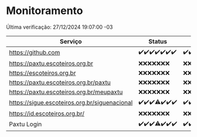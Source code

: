 # Monitoramento

Última verificação: 27/12/2024 19:07:00 -03

|Serviço|Status|Últimas 24h|
|---|---|---|
|https://github.com|<span title="2024-12-20: OK=23">✔️</span><span title="2024-12-21: OK=23">✔️</span><span title="2024-12-22: OK=23">✔️</span><span title="2024-12-23: OK=23">✔️</span><span title="2024-12-24: OK=23">✔️</span><span title="2024-12-25: OK=23">✔️</span><span title="2024-12-26: OK=21">✔️</span>|<span title="26/12/2024 19:07:00 -03 : 200">✔️</span><span title="26/12/2024 20:07:00 -03 : 200">✔️</span><span title="26/12/2024 21:40:00 -03 : 200">✔️</span><span title="26/12/2024 23:10:00 -03 : 200">✔️</span><span title="27/12/2024 00:13:00 -03 : 200">✔️</span><span title="27/12/2024 01:10:00 -03 : 200">✔️</span><span title="27/12/2024 02:08:00 -03 : 200">✔️</span><span title="27/12/2024 03:12:00 -03 : 200">✔️</span><span title="27/12/2024 04:07:00 -03 : 200">✔️</span><span title="27/12/2024 05:11:00 -03 : 200">✔️</span><span title="27/12/2024 06:08:00 -03 : 200">✔️</span><span title="27/12/2024 07:08:00 -03 : 200">✔️</span><span title="27/12/2024 08:06:00 -03 : 200">✔️</span><span title="27/12/2024 09:14:00 -03 : 200">✔️</span><span title="27/12/2024 10:14:00 -03 : 200">✔️</span><span title="27/12/2024 11:07:00 -03 : 200">✔️</span><span title="27/12/2024 12:07:00 -03 : 200">✔️</span><span title="27/12/2024 13:09:00 -03 : 200">✔️</span><span title="27/12/2024 14:07:00 -03 : 200">✔️</span><span title="27/12/2024 15:11:00 -03 : 200">✔️</span><span title="27/12/2024 16:06:00 -03 : 200">✔️</span><span title="27/12/2024 17:08:00 -03 : 200">✔️</span><span title="27/12/2024 18:06:00 -03 : 200">✔️</span><span title="27/12/2024 19:07:00 -03 : 200">✔️</span>|
|https://paxtu.escoteiros.org.br|<span title="2024-12-20: Falhas=23">❌</span><span title="2024-12-21: Falhas=23">❌</span><span title="2024-12-22: Falhas=23">❌</span><span title="2024-12-23: Falhas=23">❌</span><span title="2024-12-24: Falhas=23">❌</span><span title="2024-12-25: Falhas=23">❌</span><span title="2024-12-26: Falhas=21">❌</span>|<span title="26/12/2024 19:07:00 -03 : 403">❌</span><span title="26/12/2024 20:07:00 -03 : 403">❌</span><span title="26/12/2024 21:40:00 -03 : 403">❌</span><span title="26/12/2024 23:10:00 -03 : 403">❌</span><span title="27/12/2024 00:13:00 -03 : 403">❌</span><span title="27/12/2024 01:10:00 -03 : 403">❌</span><span title="27/12/2024 02:08:00 -03 : 403">❌</span><span title="27/12/2024 03:12:00 -03 : 403">❌</span><span title="27/12/2024 04:07:00 -03 : 403">❌</span><span title="27/12/2024 05:11:00 -03 : 403">❌</span><span title="27/12/2024 06:08:00 -03 : 403">❌</span><span title="27/12/2024 07:08:00 -03 : 403">❌</span><span title="27/12/2024 08:06:00 -03 : 403">❌</span><span title="27/12/2024 09:14:00 -03 : 403">❌</span><span title="27/12/2024 10:14:00 -03 : 403">❌</span><span title="27/12/2024 11:07:00 -03 : 403">❌</span><span title="27/12/2024 12:07:00 -03 : 403">❌</span><span title="27/12/2024 13:09:00 -03 : 403">❌</span><span title="27/12/2024 14:07:00 -03 : 403">❌</span><span title="27/12/2024 15:11:00 -03 : 403">❌</span><span title="27/12/2024 16:06:00 -03 : 403">❌</span><span title="27/12/2024 17:08:00 -03 : 403">❌</span><span title="27/12/2024 18:06:00 -03 : 403">❌</span><span title="27/12/2024 19:07:00 -03 : 403">❌</span>|
|https://escoteiros.org.br|<span title="2024-12-20: Falhas=23">❌</span><span title="2024-12-21: Falhas=23">❌</span><span title="2024-12-22: Falhas=23">❌</span><span title="2024-12-23: Falhas=23">❌</span><span title="2024-12-24: Falhas=23">❌</span><span title="2024-12-25: Falhas=23">❌</span><span title="2024-12-26: Falhas=21">❌</span>|<span title="26/12/2024 19:07:00 -03 : 403">❌</span><span title="26/12/2024 20:07:00 -03 : 403">❌</span><span title="26/12/2024 21:40:00 -03 : 403">❌</span><span title="26/12/2024 23:10:00 -03 : 403">❌</span><span title="27/12/2024 00:13:00 -03 : 403">❌</span><span title="27/12/2024 01:10:00 -03 : 403">❌</span><span title="27/12/2024 02:08:00 -03 : 403">❌</span><span title="27/12/2024 03:12:00 -03 : 403">❌</span><span title="27/12/2024 04:07:00 -03 : 403">❌</span><span title="27/12/2024 05:11:00 -03 : 403">❌</span><span title="27/12/2024 06:08:00 -03 : 403">❌</span><span title="27/12/2024 07:08:00 -03 : 403">❌</span><span title="27/12/2024 08:06:00 -03 : 403">❌</span><span title="27/12/2024 09:14:00 -03 : 403">❌</span><span title="27/12/2024 10:14:00 -03 : 403">❌</span><span title="27/12/2024 11:07:00 -03 : 403">❌</span><span title="27/12/2024 12:07:00 -03 : 403">❌</span><span title="27/12/2024 13:09:00 -03 : 403">❌</span><span title="27/12/2024 14:07:00 -03 : 403">❌</span><span title="27/12/2024 15:11:00 -03 : 403">❌</span><span title="27/12/2024 16:06:00 -03 : 403">❌</span><span title="27/12/2024 17:08:00 -03 : 403">❌</span><span title="27/12/2024 18:06:00 -03 : 403">❌</span><span title="27/12/2024 19:07:00 -03 : 403">❌</span>|
|https://paxtu.escoteiros.org.br/paxtu|<span title="2024-12-20: Falhas=23">❌</span><span title="2024-12-21: Falhas=23">❌</span><span title="2024-12-22: Falhas=23">❌</span><span title="2024-12-23: Falhas=23">❌</span><span title="2024-12-24: Falhas=23">❌</span><span title="2024-12-25: Falhas=23">❌</span><span title="2024-12-26: Falhas=21">❌</span>|<span title="26/12/2024 19:07:00 -03 : 403">❌</span><span title="26/12/2024 20:07:00 -03 : 403">❌</span><span title="26/12/2024 21:40:00 -03 : 403">❌</span><span title="26/12/2024 23:10:00 -03 : 403">❌</span><span title="27/12/2024 00:13:00 -03 : 403">❌</span><span title="27/12/2024 01:10:00 -03 : 403">❌</span><span title="27/12/2024 02:08:00 -03 : 403">❌</span><span title="27/12/2024 03:12:00 -03 : 403">❌</span><span title="27/12/2024 04:07:00 -03 : 403">❌</span><span title="27/12/2024 05:11:00 -03 : 403">❌</span><span title="27/12/2024 06:08:00 -03 : 403">❌</span><span title="27/12/2024 07:08:00 -03 : 403">❌</span><span title="27/12/2024 08:06:00 -03 : 403">❌</span><span title="27/12/2024 09:14:00 -03 : 403">❌</span><span title="27/12/2024 10:14:00 -03 : 403">❌</span><span title="27/12/2024 11:07:00 -03 : 403">❌</span><span title="27/12/2024 12:07:00 -03 : 403">❌</span><span title="27/12/2024 13:09:00 -03 : 403">❌</span><span title="27/12/2024 14:07:00 -03 : 403">❌</span><span title="27/12/2024 15:11:00 -03 : 403">❌</span><span title="27/12/2024 16:06:00 -03 : 403">❌</span><span title="27/12/2024 17:08:00 -03 : 403">❌</span><span title="27/12/2024 18:06:00 -03 : 403">❌</span><span title="27/12/2024 19:07:00 -03 : 403">❌</span>|
|https://paxtu.escoteiros.org.br/meupaxtu|<span title="2024-12-20: Falhas=23">❌</span><span title="2024-12-21: Falhas=23">❌</span><span title="2024-12-22: Falhas=23">❌</span><span title="2024-12-23: Falhas=23">❌</span><span title="2024-12-24: Falhas=23">❌</span><span title="2024-12-25: Falhas=23">❌</span><span title="2024-12-26: Falhas=21">❌</span>|<span title="26/12/2024 19:07:00 -03 : 403">❌</span><span title="26/12/2024 20:07:00 -03 : 403">❌</span><span title="26/12/2024 21:40:00 -03 : 403">❌</span><span title="26/12/2024 23:10:00 -03 : 403">❌</span><span title="27/12/2024 00:13:00 -03 : 403">❌</span><span title="27/12/2024 01:10:00 -03 : 403">❌</span><span title="27/12/2024 02:08:00 -03 : 403">❌</span><span title="27/12/2024 03:12:00 -03 : 403">❌</span><span title="27/12/2024 04:07:00 -03 : 403">❌</span><span title="27/12/2024 05:11:00 -03 : 403">❌</span><span title="27/12/2024 06:08:00 -03 : 403">❌</span><span title="27/12/2024 07:08:00 -03 : 403">❌</span><span title="27/12/2024 08:06:00 -03 : 403">❌</span><span title="27/12/2024 09:14:00 -03 : 403">❌</span><span title="27/12/2024 10:14:00 -03 : 403">❌</span><span title="27/12/2024 11:07:00 -03 : 403">❌</span><span title="27/12/2024 12:07:00 -03 : 403">❌</span><span title="27/12/2024 13:09:00 -03 : 403">❌</span><span title="27/12/2024 14:07:00 -03 : 403">❌</span><span title="27/12/2024 15:11:00 -03 : 403">❌</span><span title="27/12/2024 16:06:00 -03 : 403">❌</span><span title="27/12/2024 17:08:00 -03 : 403">❌</span><span title="27/12/2024 18:06:00 -03 : 403">❌</span><span title="27/12/2024 19:07:00 -03 : 403">❌</span>|
|https://sigue.escoteiros.org.br/siguenacional|<span title="2024-12-20: OK=23">✔️</span><span title="2024-12-21: OK=23">✔️</span><span title="2024-12-22: OK=23">✔️</span><span title="2024-12-23: OK=22, Falhas=1">⚠️</span><span title="2024-12-24: OK=23">✔️</span><span title="2024-12-25: OK=23">✔️</span><span title="2024-12-26: OK=21">✔️</span>|<span title="26/12/2024 19:07:00 -03 : 200">✔️</span><span title="26/12/2024 20:07:00 -03 : 200">✔️</span><span title="26/12/2024 21:40:00 -03 : 200">✔️</span><span title="26/12/2024 23:10:00 -03 : 200">✔️</span><span title="27/12/2024 00:13:00 -03 : 200">✔️</span><span title="27/12/2024 01:10:00 -03 : 200">✔️</span><span title="27/12/2024 02:08:00 -03 : 200">✔️</span><span title="27/12/2024 03:12:00 -03 : 200">✔️</span><span title="27/12/2024 04:07:00 -03 : 200">✔️</span><span title="27/12/2024 05:11:00 -03 : 200">✔️</span><span title="27/12/2024 06:08:00 -03 : 200">✔️</span><span title="27/12/2024 07:08:00 -03 : 200">✔️</span><span title="27/12/2024 08:06:00 -03 : 200">✔️</span><span title="27/12/2024 09:14:00 -03 : 200">✔️</span><span title="27/12/2024 10:14:00 -03 : 200">✔️</span><span title="27/12/2024 11:07:00 -03 : 200">✔️</span><span title="27/12/2024 12:07:00 -03 : 200">✔️</span><span title="27/12/2024 13:09:00 -03 : 200">✔️</span><span title="27/12/2024 14:07:00 -03 : 200">✔️</span><span title="27/12/2024 15:11:00 -03 : 200">✔️</span><span title="27/12/2024 16:06:00 -03 : 200">✔️</span><span title="27/12/2024 17:08:00 -03 : 200">✔️</span><span title="27/12/2024 18:06:00 -03 : 200">✔️</span><span title="27/12/2024 19:07:00 -03 : 200">✔️</span>|
|https://id.escoteiros.org.br/|<span title="2024-12-20: Falhas=23">❌</span><span title="2024-12-21: Falhas=23">❌</span><span title="2024-12-22: Falhas=23">❌</span><span title="2024-12-23: Falhas=23">❌</span><span title="2024-12-24: Falhas=23">❌</span><span title="2024-12-25: Falhas=23">❌</span><span title="2024-12-26: Falhas=21">❌</span>|<span title="26/12/2024 19:07:00 -03 : 403">❌</span><span title="26/12/2024 20:08:00 -03 : 403">❌</span><span title="26/12/2024 21:40:00 -03 : 403">❌</span><span title="26/12/2024 23:10:00 -03 : 403">❌</span><span title="27/12/2024 00:13:00 -03 : 403">❌</span><span title="27/12/2024 01:10:00 -03 : 403">❌</span><span title="27/12/2024 02:08:00 -03 : 403">❌</span><span title="27/12/2024 03:12:00 -03 : 403">❌</span><span title="27/12/2024 04:07:00 -03 : 403">❌</span><span title="27/12/2024 05:11:00 -03 : 403">❌</span><span title="27/12/2024 06:08:00 -03 : 403">❌</span><span title="27/12/2024 07:08:00 -03 : 403">❌</span><span title="27/12/2024 08:06:00 -03 : 403">❌</span><span title="27/12/2024 09:14:00 -03 : 403">❌</span><span title="27/12/2024 10:14:00 -03 : 403">❌</span><span title="27/12/2024 11:07:00 -03 : 403">❌</span><span title="27/12/2024 12:07:00 -03 : 403">❌</span><span title="27/12/2024 13:09:00 -03 : 403">❌</span><span title="27/12/2024 14:07:00 -03 : 403">❌</span><span title="27/12/2024 15:11:00 -03 : 403">❌</span><span title="27/12/2024 16:06:00 -03 : 403">❌</span><span title="27/12/2024 17:08:00 -03 : 403">❌</span><span title="27/12/2024 18:06:00 -03 : 403">❌</span><span title="27/12/2024 19:07:00 -03 : 403">❌</span>|
|Paxtu Login|<span title="2024-12-20: OK=23">✔️</span><span title="2024-12-21: OK=23">✔️</span><span title="2024-12-22: OK=23">✔️</span><span title="2024-12-23: OK=22, Falhas=1">⚠️</span><span title="2024-12-24: OK=23">✔️</span><span title="2024-12-25: OK=23">✔️</span><span title="2024-12-26: OK=21">✔️</span>|<span title="26/12/2024 19:07:00 -03 : 200">✔️</span><span title="26/12/2024 20:08:00 -03 : 200">✔️</span><span title="26/12/2024 21:40:00 -03 : 200">✔️</span><span title="26/12/2024 23:10:00 -03 : 200">✔️</span><span title="27/12/2024 00:13:00 -03 : 200">✔️</span><span title="27/12/2024 01:10:00 -03 : 200">✔️</span><span title="27/12/2024 02:08:00 -03 : 200">✔️</span><span title="27/12/2024 03:12:00 -03 : 200">✔️</span><span title="27/12/2024 04:07:00 -03 : 200">✔️</span><span title="27/12/2024 05:11:00 -03 : 200">✔️</span><span title="27/12/2024 06:08:00 -03 : 200">✔️</span><span title="27/12/2024 07:08:00 -03 : 200">✔️</span><span title="27/12/2024 08:06:00 -03 : 200">✔️</span><span title="27/12/2024 09:14:00 -03 : 200">✔️</span><span title="27/12/2024 10:14:00 -03 : 200">✔️</span><span title="27/12/2024 11:07:00 -03 : 200">✔️</span><span title="27/12/2024 12:07:00 -03 : 200">✔️</span><span title="27/12/2024 13:09:00 -03 : 200">✔️</span><span title="27/12/2024 14:07:00 -03 : 200">✔️</span><span title="27/12/2024 15:11:00 -03 : 200">✔️</span><span title="27/12/2024 16:06:00 -03 : 200">✔️</span><span title="27/12/2024 17:08:00 -03 : 200">✔️</span><span title="27/12/2024 18:06:00 -03 : 200">✔️</span><span title="27/12/2024 19:07:00 -03 : 200">✔️</span>|
